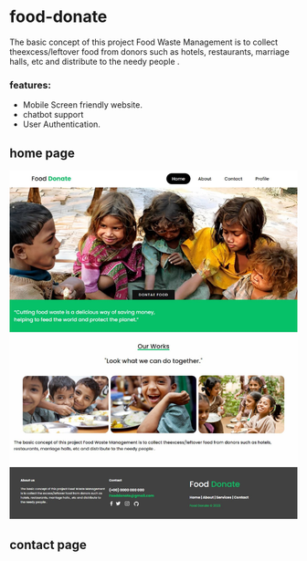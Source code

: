 # food-donate

<p>  The basic concept of this project  Food Waste Management is to collect theexcess/leftover food from donors such as hotels, restaurants, marriage halls, etc and distribute to  the  needy people .</p>
<h3>features:</h3>
<ul><li>Mobile Screen friendly website.</li>
  <li>chatbot support</li>
  <li>User Authentication.</li>
  </ul>


<h2>home page</h2>
<img src="img/2023-01-19 10.31.16 192.168.1.6 4a8cc72c8127.jpg" >
<h2>contact page</h2>

